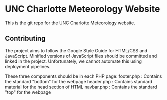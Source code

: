 # UNC Charlotte Meteorology Website
This is the git repo for the UNC Charlotte Meteorology website. 

## Contributing
The project aims to follow the Google Style Guide for HTML/CSS and JavaScript. Minified versions of JavaScript files should be committed and linked in the project. Unfortunately, we cannot automate this using deployment pipelines.

These three components should be in each PHP page:
footer.php : Contains the standard "bottom" for the webpage
header.php : Contains standard material for the head section of HTML
navbar.php : Contains the standard "top" for the webpage